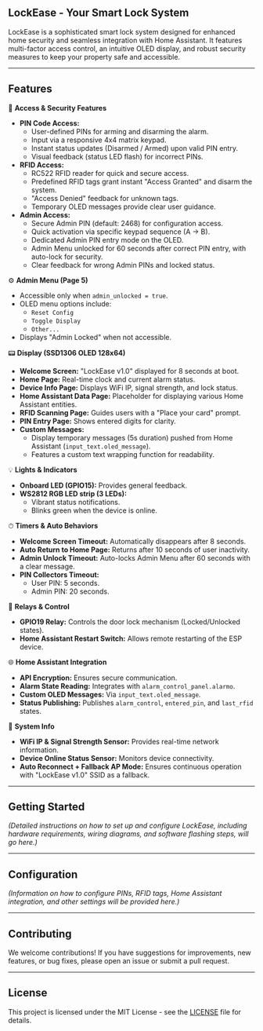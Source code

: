 ## LockEase - Your Smart Lock System

[](https://www.google.com/search?q=https://github.com/your-repo-link)

LockEase is a sophisticated smart lock system designed for enhanced home security and seamless integration with Home Assistant. It features multi-factor access control, an intuitive OLED display, and robust security measures to keep your property safe and accessible.

-----

## Features

🔑 **Access & Security Features**

  * **PIN Code Access:**
      * User-defined PINs for arming and disarming the alarm.
      * Input via a responsive 4x4 matrix keypad.
      * Instant status updates (Disarmed / Armed) upon valid PIN entry.
      * Visual feedback (status LED flash) for incorrect PINs.
  * **RFID Access:**
      * RC522 RFID reader for quick and secure access.
      * Predefined RFID tags grant instant "Access Granted" and disarm the system.
      * "Access Denied" feedback for unknown tags.
      * Temporary OLED messages provide clear user guidance.
  * **Admin Access:**
      * Secure Admin PIN (default: 2468) for configuration access.
      * Quick activation via specific keypad sequence (A → B).
      * Dedicated Admin PIN entry mode on the OLED.
      * Admin Menu unlocked for 60 seconds after correct PIN entry, with auto-lock for security.
      * Clear feedback for wrong Admin PINs and locked status.

⚙️ **Admin Menu (Page 5)**

  * Accessible only when `admin_unlocked = true`.
  * OLED menu options include:
      * `Reset Config`
      * `Toggle Display`
      * `Other...`
  * Displays "Admin Locked" when not accessible.

📟 **Display (SSD1306 OLED 128x64)**

  * **Welcome Screen:** "LockEase v1.0" displayed for 8 seconds at boot.
  * **Home Page:** Real-time clock and current alarm status.
  * **Device Info Page:** Displays WiFi IP, signal strength, and lock status.
  * **Home Assistant Data Page:** Placeholder for displaying various Home Assistant entities.
  * **RFID Scanning Page:** Guides users with a "Place your card" prompt.
  * **PIN Entry Page:** Shows entered digits for clarity.
  * **Custom Messages:**
      * Display temporary messages (5s duration) pushed from Home Assistant (`input_text.oled_message`).
      * Features a custom text wrapping function for readability.

💡 **Lights & Indicators**

  * **Onboard LED (GPIO15):** Provides general feedback.
  * **WS2812 RGB LED strip (3 LEDs):**
      * Vibrant status notifications.
      * Blinks green when the device is online.

⏱ **Timers & Auto Behaviors**

  * **Welcome Screen Timeout:** Automatically disappears after 8 seconds.
  * **Auto Return to Home Page:** Returns after 10 seconds of user inactivity.
  * **Admin Unlock Timeout:** Auto-locks Admin Menu after 60 seconds with a clear message.
  * **PIN Collectors Timeout:**
      * User PIN: 5 seconds.
      * Admin PIN: 20 seconds.

🔄 **Relays & Control**

  * **GPIO19 Relay:** Controls the door lock mechanism (Locked/Unlocked states).
  * **Home Assistant Restart Switch:** Allows remote restarting of the ESP device.

🌐 **Home Assistant Integration**

  * **API Encryption:** Ensures secure communication.
  * **Alarm State Reading:** Integrates with `alarm_control_panel.alarmo`.
  * **Custom OLED Messages:** Via `input_text.oled_message`.
  * **Status Publishing:** Publishes `alarm_control`, `entered_pin`, and `last_rfid` states.

📡 **System Info**

  * **WiFi IP & Signal Strength Sensor:** Provides real-time network information.
  * **Device Online Status Sensor:** Monitors device connectivity.
  * **Auto Reconnect + Fallback AP Mode:** Ensures continuous operation with "LockEase v1.0" SSID as a fallback.

-----

## Getting Started

*(Detailed instructions on how to set up and configure LockEase, including hardware requirements, wiring diagrams, and software flashing steps, will go here.)*

-----

## Configuration

*(Information on how to configure PINs, RFID tags, Home Assistant integration, and other settings will be provided here.)*

-----

## Contributing

We welcome contributions\! If you have suggestions for improvements, new features, or bug fixes, please open an issue or submit a pull request.

-----

## License

This project is licensed under the MIT License - see the [LICENSE](https://www.google.com/search?q=LICENSE) file for details.
